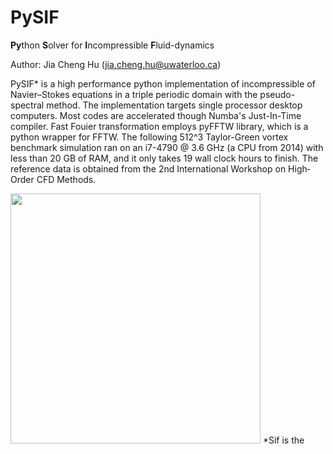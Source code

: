 # PySIF
**Py**thon **S**olver for **I**ncompressible **F**luid-dynamics

Author: Jia Cheng Hu (jia.cheng.hu@uwaterloo.ca)

PySIF* is a high performance python implementation of incompressible of Navier–Stokes equations in a triple periodic domain with the pseudo-spectral method. The implementation targets single processor desktop computers. Most codes are accelerated though Numba's Just-In-Time compiler. Fast Fouier transformation employs pyFFTW library, which is a python wrapper for FFTW. The following 512^3 Taylor-Green vortex benchmark simulation ran on an i7-4790 @ 3.6 GHz (a CPU from 2014) with less than 20 GB of RAM, and it only takes 19 wall clock hours to finish. The reference data is obtained from the 2nd International Workshop on High‐Order CFD Methods.

<img src="https://github.com/hujc91/pysif/blob/master/validation/enstrophy.png" width="400">
*Sif is the 
